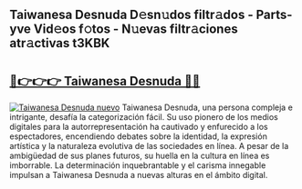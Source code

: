 ## Taiwanesa Desnuda D𝚎sn𝚞dos filtr𝚊dos - Parts-yve Vid𝚎os f𝚘tos - N𝚞evas filtr𝚊ciones atr𝚊ctivas t3KBK

# <h2><a href="http://mb6xc0g.tromn.icu/?c=Taiwanesa+Desnuda">🔗👉👉👉 Taiwanesa Desnuda 🔗🔗</a></h2>

[![Taiwanesa Desnuda nuevo](https://i.imgur.com/pEAQMta.gif)](http://mb6xc0g.tromn.icu/?c=Taiwanesa+Desnuda)
Taiwanesa Desnuda, una persona compleja e intrigante, desafía la categorización fácil. Su uso pionero de los medios digitales para la autorrepresentación ha cautivado y enfurecido a los espectadores, encendiendo debates sobre la identidad, la expresión artística y la naturaleza evolutiva de las sociedades en línea. A pesar de la ambigüedad de sus planes futuros, su huella en la cultura en línea es imborrable. La determinación inquebrantable y el carisma innegable impulsan a Taiwanesa Desnuda a nuevas alturas en el ámbito digital.
